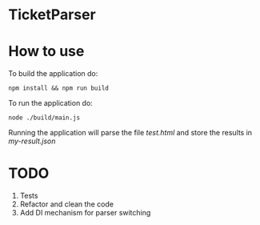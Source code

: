 # TicketParser

# How to use

To build the application do:

`npm install && npm run build`

To run the application do:

`node ./build/main.js`

Running the application will parse the file _test.html_ and store the results in _my-result.json_

# TODO
1. Tests
2. Refactor and clean the code
3. Add DI mechanism for parser switching
